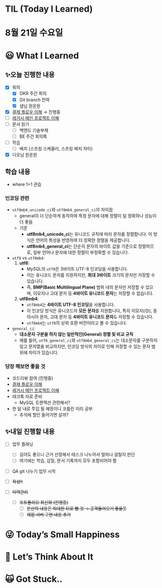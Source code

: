 # TIL (Today I Learned)

# 8월 21일 수요일

# 😃 What I Learned

## ✨오늘 진행한 내용

- [x]  회의
    - [x]  OKR 주간 회의
    - [x]  Git branch 전략
    - [x]  샘님 원온원
- [x]  [결제 플로우 이해](https://www.notion.so/5e786702b1ee4b5a8a04d2defd6b064a?pvs=21) → 진행중
- [ ]  [레거시 메인 프로젝트 이해](https://www.notion.so/5e786702b1ee4b5a8a04d2defd6b064a?pvs=21)
- [ ]  문서 읽기
    - [ ]  백엔드 기술부채
    - [ ]  BE 주간 회의록
- [ ]  학습
    - [ ]  배치 (스프링 스케줄러, 스프링 배치 차이)
- [x]  디오님 원온원

## 학습 내용

- where 1=1 관습

### 인코딩 관련

- `utf8mb4_unicode_ci`와 `utf8mb4_general_ci`의 차이점
    - general이 더 단순하게 동작하여 특정 문자에 대해 정렬이 덜 정확하나 성능이 더 좋음
    - 기준
        - **utf8mb4_unicode_ci**는 유니코드 규칙에 따라 문자를 정렬합니다. 이 방식은 언어의 특성을 반영하여 더 정확한 정렬을 제공합니다.
        - **utf8mb4_general_ci**는 단순히 문자의 바이트 값을 기준으로 정렬하므로, 일부 언어나 문자에 대한 정렬이 부정확할 수 있습니다.
- `utf8` vs `utf8mb4`:
    1. **utf8**:
        - MySQL의 `utf8`은 3바이트 UTF-8 인코딩을 사용합니다.
        - 이는 유니코드 문자를 지원하지만, **최대 3바이트** 크기의 문자만 저장할 수 있습니다.
        - 즉, **BMP(Basic Multilingual Plane)** 범위 내의 문자만 저장할 수 있으며, 이모지나 고대 문자 등 **4바이트 유니코드 문자**는 저장할 수 없습니다.
    2. **utf8mb4**:
        - `utf8mb4`는 **4바이트 UTF-8 인코딩**을 사용합니다.
        - 이 인코딩 방식은 유니코드의 **모든 문자**를 지원합니다, 특히 이모지(😊), 동아시아 문자, 고대 문자 등 **4바이트 유니코드 문자**도 저장할 수 있습니다.
        - `utf8mb4`는 `utf8`의 상위 호환 버전이라고 볼 수 있습니다.
- `general_ci`:
    - **대소문자 구분을 하지 않는 일반적인(General) 정렬 및 비교 규칙**
    - 예를 들어, `utf8_general_ci`와 `utf8mb4_general_ci`는 대소문자를 구분하지 않고 문자열을 비교하지만, 인코딩 방식의 차이로 인해 저장할 수 있는 문자 범위에 차이가 있습니다.

### 당장 해보면 좋을 것

- 코드리뷰 참여 (진행중)
- [결제 플로우 이해](https://www.notion.so/5e786702b1ee4b5a8a04d2defd6b064a?pvs=21)
- [레거시 메인 프로젝트 이해](https://www.notion.so/5e786702b1ee4b5a8a04d2defd6b064a?pvs=21)
- 테크톡 자료 준비
    - MySQL 트랜잭션 관련해서?
- 한 달 내로 투입 될 예정이니 코틀린 미리 공부
    - 추석에 할인 들어가면 살까?

## ✨내일 진행할 내용

- [ ]  업무 플래닝
    - [ ]  길어도 좋으니 근거 산정해서 태스크 나누어서 얼마나 걸릴지 판단
    - [ ]  여기에는 학습, 삽질, 문서 기록까지 모두 포함되어야 함
- [ ]  QA git 나누기 업무 시작

- [ ]  ~~작성!!~~
- [ ]  ~~이력관리~~
    - [ ]  ~~포트폴리오 최신화 (진행중)~~
        - [ ]  ~~분산락 내용은 최대한 뒤로 뺄 것 → 공격들어오기 좋을듯~~
        - [ ]  ~~채점 서버 구현 내용 추가~~

# 😜 Today’s Small Happiness

# 🧐 Let’s Think About It

# 🙀 Got Stuck..